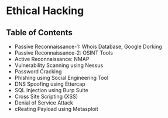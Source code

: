 # Ethical Hacking

## Table of Contents

- Passive Reconnaissance-1: Whois Database, Google Dorking
- Passive Reconnaissance-2: OSINT Tools
- Active Reconnaissance: NMAP
- Vulnerability Scanning using Nessus
- Password Cracking
- Phishing using Social Engineering Tool
- DNS Spoofing using Ettercap
- SQL Injection using Burp Suite
- Cross Site Scripting (XSS)
- Denial of Service Attack
- cReating Payload using Metasploit
